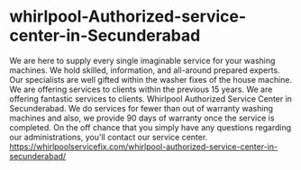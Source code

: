 # whirlpool-Authorized-service-center-in-Secunderabad
We are here to supply every single imaginable service for your washing machines. We hold skilled, information, and all-around prepared experts. Our specialists are well gifted within the washer fixes of the house machine. We are offering services to clients within the previous 15 years. We are offering fantastic services to clients. Whirlpool Authorized Service Center in Secunderabad. We do services for fewer than out of warranty washing machines and also, we provide 90 days of warranty once the service is completed. On the off chance that you simply have any questions regarding our administrations, you'll contact our service center.  https://whirlpoolservicefix.com/whirlpool-authorized-service-center-in-secunderabad/
